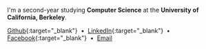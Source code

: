 I'm a second-year studying **Computer Science** at the **University of California, Berkeley**.

[Github](https://github.com/brentyi){:target="_blank"}  &nbsp;&bull;&nbsp;  [LinkedIn](https://linkedin.com/in/brentyi){:target="_blank"} &nbsp;&bull;&nbsp; [Facebook](https://www.facebook.com/profile.php?id=1435246327){:target="_blank"} &nbsp;&bull;&nbsp; [Email](mailto:brentyi@berkeley.edu)
